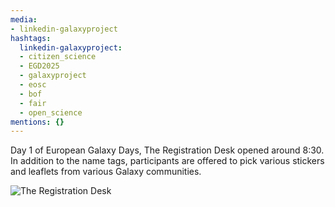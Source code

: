 ```yaml
---
media:
- linkedin-galaxyproject
hashtags:
  linkedin-galaxyproject:
  - citizen_science
  - EGD2025
  - galaxyproject
  - eosc
  - bof
  - fair
  - open_science
mentions: {}
---
```


Day 1 of European Galaxy Days, The Registration Desk opened around 8:30. In addition to the name tags, participants are offered to pick various stickers and leaflets from various Galaxy communities.

![The Registration Desk](https://github.com/user-attachments/assets/31d7a1de-0123-4c06-a098-2c431f3ad250)
